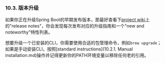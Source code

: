 ### 10.3. 版本升级

如果你正在升级Spring Boot的早期发布版本，那最好查看下[project wiki](http://github.com/spring-projects/spring-boot/wiki)上的"release notes"，你会发现每次发布对应的升级指南和一个"new and noteworthy"特性列表。

想要升级一个已安装的CLI，你需要使用合适的包管理命令，例如`brew upgrade`；如果是手动安装CLI，按照[standard instructions](10.2.1. Manual installation.md)操作并记得更新你的PATH环境变量以移除任何老的引用。
